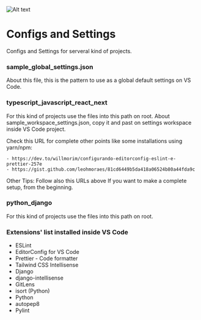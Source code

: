 ![Alt text](https://lh3.googleusercontent.com/OrWn1atDvH4DqzY4HtI1n83QbvcNV8bBowU2Ne4WVfAk7s8Bt_T7rdxjeQpYLhLYZoM15llvlkQU_KmovHyfDzunuqiivCIR-3TfQ0piK-jiizsmnWESD-fWWkjiCZc_1M4OTf6OyBfinSMMBjNTGGz6HRXQDwzwobE_eWsev5P2kaS6fPq3zkX0lTN42KrAHD6JmRmUvV7infh4nWbKYmx6lUBGTE6t_mJKr2RX34Z8A5JjPJujUzQp6iF1ql5UuFDQopoMXYTrdqVBMUtOscr2x7H0WVUHjQtl8v81K5fi9DNnju2YtSQw2JfyW8TBKbPTLbNSEW8XwojNYXOFkyat6w1yD5u1WiGSQUEcwqhmFBpuaKWGia54LOMghQd4m9pF34QYZHDANhQvZ8duZIi6k8Em5Q7B8dcww8EkPxjZ5MUfxq06PWLGhB7lLN4doaBKKw-iXoLbUlUjbM06cvCH2w6_C0RQnTH9CPWWwNdCvr4prkW6iQ2rDbxDD8GJDhCpBrglvrmP3YxCljuOWsknI6AvhWeQQ46gTvOnVxV-4WBjhXJNL_CElJr8avh1CWg1bwL-MAKekzu8balLz3zpZSNYFPDVYq6b8PqR3roFs2UYjmJYVeqwQBTmfDhieXfb2D8d8HqApmv4GVaPgxC397DphLexvFp9V7fWKixcMycJn0VOUWEaTJpqdOCSasJLogWk404fsMUXdSdIZs0IRFME5zkA9QLkcsEUzVTn3iD6rVCGvPGPk_tooj3VS9KMTdsjGhlcgxpFSrcdD5HnpsQ6q8Fc0oU9Sn2WVPUqmR2_GA9I747k727Pg73ZdfPTakr0J4B1nu1LMaNOGz8ZzYhTmfJ9o0pa95U7xkDr7Iqow6Bq5Nv9UxgxhjLQKHuIozwGz4sndy0UklB3Y_ufhYCGf0b2ATqOenkryPwitvUXmVwxnSJe6q80N_zF18QPiedYnTE0MfQXjUlWEEBdpuordGbhPYDfXTX3OZkNc1HwFyzDvyVAo5NQEPSxJilaLhLX7WyQP_W44DY_rNJzXm3rh7l19DYoSPKcAifoNyvZYzNL8gpjvDgfG2s=w649-h428-s-no?authuser=5)<br>

# Configs and Settings

Configs and Settings for serveral kind of projects.

### sample_global_settings.json

About this file, this is the pattern to use as a global default settings on VS Code.

### typescript_javascript_react_next

For this kind of projects use the files into this path on root.
About sample_workspace_settings.json, copy it and past on settings workspace inside VS Code project.

Check this URL for complete other points like some installations using yarn/npm:

```
- https://dev.to/willmorim/configurando-editorconfig-eslint-e-prettier-257e
- https://gist.github.com/leohmoraes/81cd6449b5da418a06524b80a44fda9c
```

Other Tips: Follow also this URLs above If you want to make a complete setup, from the beginning.

### python_django

For this kind of projects use the files into this path on root.

### Extensions' list installed inside VS Code

- ESLint
- EditorConfig for VS Code
- Prettier - Code formatter
- Tailwind CSS Intellisense
- Django
- django-intellisense
- GitLens
- isort (Python)
- Python
- autopep8
- Pylint
